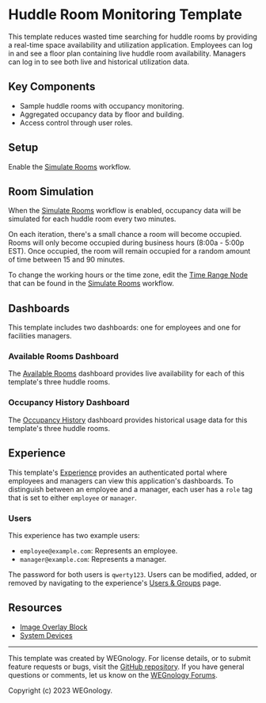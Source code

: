 # Huddle Room Monitoring Template
This template reduces wasted time searching for huddle rooms by providing a real-time space availability and utilization application. Employees can log in and see a floor plan containing live huddle room availability. Managers can log in to see both live and historical utilization data.

## Key Components
* Sample huddle rooms with occupancy monitoring.
* Aggregated occupancy data by floor and building.
* Access control through user roles.

## Setup
Enable the [Simulate Rooms](https://console.app.wnology.io/applications/~exportplaceholderid-application-applicationHuddleRoomMonitor~/workflows/~exportplaceholderid-flow-simulateRooms~/develop) workflow.

## Room Simulation
When the [Simulate Rooms](https://console.app.wnology.io/applications/~exportplaceholderid-application-applicationHuddleRoomMonitor~/workflows/~exportplaceholderid-flow-simulateRooms~/develop) workflow is enabled, occupancy data will be simulated for each huddle room every two minutes.

On each iteration, there's a small chance a room will become occupied. Rooms will only become occupied during business hours (8:00a - 5:00p EST). Once occupied, the room will remain occupied for a random amount of time between 15 and 90 minutes.

To change the working hours or the time zone, edit the [Time Range Node](https://docs.app.wnology.io/workflows/logic/time-range/) that can be found in the [Simulate Rooms](https://console.app.wnology.io/applications/~exportplaceholderid-application-applicationHuddleRoomMonitor~/workflows/~exportplaceholderid-flow-simulateRooms~/develop) workflow.

## Dashboards
This template includes two dashboards: one for employees and one for facilities managers.

### Available Rooms Dashboard
The [Available Rooms](https://console.app.wnology.io/dashboards/~exportplaceholderid-dashboard-availableRooms~) dashboard provides live availability for each of this template's three huddle rooms.

### Occupancy History Dashboard
The [Occupancy History](https://console.app.wnology.io/dashboards/~exportplaceholderid-dashboard-occupancyHistory~) dashboard provides historical usage data for this template's three huddle rooms.

## Experience
This template's [Experience](https://console.app.wnology.io/applications/~exportplaceholderid-application-applicationHuddleRoomMonitor~/experience/versions/develop) provides an authenticated portal where employees and managers can view this application's dashboards. To distinguish between an employee and a manager, each user has a `role` tag that is set to either `employee` or `manager`.

### Users
This experience has two example users:
* `employee@example.com`: Represents an employee.
* `manager@example.com`: Represents a manager.

The password for both users is `qwerty123`. Users can be modified, added, or removed by navigating to the experience's [Users & Groups](https://console.app.wnology.io/applications/~exportplaceholderid-application-applicationHuddleRoomMonitor~/experience/users) page.

## Resources
* [Image Overlay Block](https://docs.app.wnology.io/devices/overview/)
* [System Devices](https://docs.app.wnology.io/devices/systems/)

---

This template was created by WEGnology. For license details, or to submit feature requests or bugs, visit the [GitHub repository](https://github.com/WEGnology/wegnology-templates). If you have general questions or comments, let us know on the [WEGnology Forums](https://forums.app.wnology.io).

Copyright (c) 2023 WEGnology.
